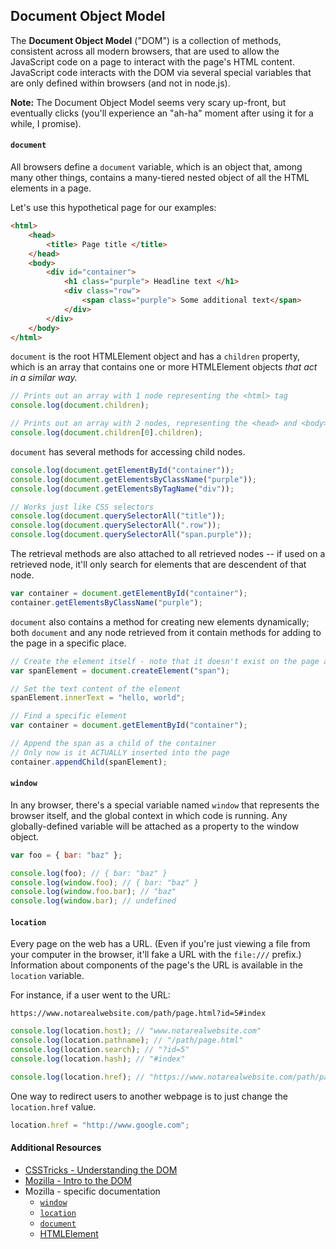 ## Document Object Model

The **Document Object Model** ("DOM") is a collection of methods, consistent across all modern browsers, that are used to allow the JavaScript code on a page to interact with the page's HTML content. JavaScript code interacts with the DOM via several special variables that are only defined within browsers (and not in node.js).

**Note:** The Document Object Model seems very scary up-front, but eventually clicks (you'll experience an "ah-ha" moment after using it for a while, I promise).

#### `document`

All browsers define a `document` variable, which is an object that, among many other things, contains a many-tiered nested object of all the HTML elements in a page.

Let's use this hypothetical page for our examples:

```html
<html>
    <head>
        <title> Page title </title>
    </head>
    <body>
        <div id="container">
            <h1 class="purple"> Headline text </h1>
            <div class="row">
                <span class="purple"> Some additional text</span>
            </div>
        </div>
    </body>
</html>
```

`document` is the root HTMLElement object and has a `children` property, which is an array that contains one or more HTMLElement objects *that act in a similar way.*

```js
// Prints out an array with 1 node representing the <html> tag
console.log(document.children); 

// Prints out an array with 2 nodes, representing the <head> and <body> tags
console.log(document.children[0].children);
```

`document` has several methods for accessing child nodes.

```js
console.log(document.getElementById("container"));
console.log(document.getElementsByClassName("purple"));
console.log(document.getElementsByTagName("div"));

// Works just like CSS selectors
console.log(document.querySelectorAll("title"));
console.log(document.querySelectorAll(".row"));
console.log(document.querySelectorAll("span.purple"));
```

The retrieval methods are also attached to all retrieved nodes -- if used on a retrieved node, it'll only search for elements that are descendent of that node.

```js
var container = document.getElementById("container");
container.getElementsByClassName("purple");
```

`document` also contains a method for creating new elements dynamically; both `document` and any node retrieved from it contain methods for adding to the page in a specific place.

```js
// Create the element itself - note that it doesn't exist on the page anywhere, only in memory
var spanElement = document.createElement("span");

// Set the text content of the element
spanElement.innerText = "hello, world";

// Find a specific element
var container = document.getElementById("container");

// Append the span as a child of the container
// Only now is it ACTUALLY inserted into the page
container.appendChild(spanElement);
```

#### `window`

In any browser, there's a special variable named `window` that represents the browser itself, and the global context in which code is running. Any globally-defined variable will be attached as a property to the window object.

```js
var foo = { bar: "baz" };

console.log(foo); // { bar: "baz" }
console.log(window.foo); // { bar: "baz" }
console.log(window.foo.bar); // "baz"
console.log(window.bar); // undefined
```

#### `location`

Every page on the web has a URL. (Even if you're just viewing a file from your computer in the browser, it'll fake a URL with the `file:///` prefix.) Information about components of the page's the URL is available in the `location` variable.

For instance, if a user went to the URL:

`https://www.notarealwebsite.com/path/page.html?id=5#index`

```js
console.log(location.host); // "www.notarealwebsite.com"
console.log(location.pathname); // "/path/page.html"
console.log(location.search); // "?id=5"
console.log(location.hash); // "#index"

console.log(location.href); // "https://www.notarealwebsite.com/path/page.html?id=5#index"
```

One way to redirect users to another webpage is to just change the `location.href` value.

```js
location.href = "http://www.google.com";
```


#### Additional Resources


* [CSSTricks - Understanding the DOM](http://css-tricks.com/dom/)
* [Mozilla - Intro to the DOM](https://developer.mozilla.org/en-US/docs/Web/API/Document_Object_Model/Introduction)
* Mozilla - specific documentation
    * [`window`](https://developer.mozilla.org/en-US/docs/Web/API/Window)
    * [`location`](https://developer.mozilla.org/en-US/docs/Web/API/Location)
    * [`document`](https://developer.mozilla.org/en-US/docs/Web/API/Document)
    * [HTMLElement](https://developer.mozilla.org/en-US/docs/Web/API/Element)